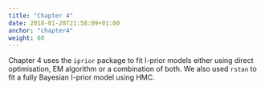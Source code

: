 ```yaml
---
title: "Chapter 4"
date: 2018-01-28T21:58:09+01:00
anchor: "chapter4"
weight: 60
---
```


Chapter 4 uses the `iprior` package to fit I-prior models either using direct optimisation, EM algorithm or a combination of both. We also used `rstan` to fit a fully Bayesian I-prior model using HMC.

